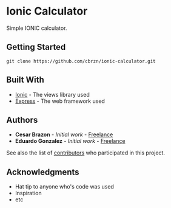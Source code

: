 # Ionic Calculator

Simple IONIC calculator.

## Getting Started

```
git clone https://github.com/cbrzn/ionic-calculator.git
```

## Built With

* [Ionic](https://github.com/reactjs/reactjs.org) - The views library used
* [Express](https://expressjs.com/en/api.html) - The web framework used

## Authors

* **Cesar Brazon** - *Initial work* - [Freelance](https://github.com/cbrzn)
* **Eduardo Gonzalez** - *Initial work* - [Freelance](https://github.com/eduardogz94)

See also the list of [contributors](https://github.com/your/project/contributors) who participated in this project.

## Acknowledgments

* Hat tip to anyone who's code was used
* Inspiration
* etc

